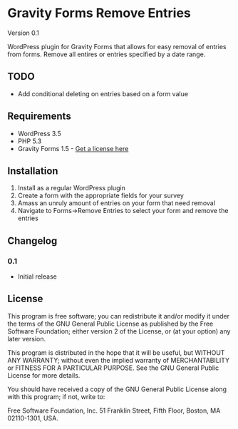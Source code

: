 Gravity Forms Remove Entries
============================

Version 0.1

WordPress plugin for Gravity Forms that allows for easy removal of entries from forms. Remove all entires or entries specified by a date range.

## TODO
* Add conditional deleting on entries based on a form value

## Requirements
* WordPress 3.5
* PHP 5.3
* Gravity Forms 1.5 - [Get a license here](http://benjaminhays.com/gravityforms)

## Installation
1. Install as a regular WordPress plugin
2. Create a form with the appropriate fields for your survey
3. Amass an unruly amount of entries on your form that need removal
4. Navigate to Forms->Remove Entries to select your form and remove the entries

## Changelog

### 0.1
* Initial release

## License
This program is free software; you can redistribute it and/or modify it under the terms of the GNU General Public License as published by the Free Software Foundation; either version 2 of the License, or (at your option) any later version.

This program is distributed in the hope that it will be useful, but WITHOUT ANY WARRANTY; without even the implied warranty of MERCHANTABILITY or FITNESS FOR A PARTICULAR PURPOSE. See the GNU General Public License for more details.

You should have received a copy of the GNU General Public License along with this program; if not, write to:

Free Software Foundation, Inc. 51 Franklin Street, Fifth Floor, Boston, MA 02110-1301, USA.